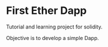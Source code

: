# First Ether Dapp

Tutorial and learning project for solidity. 

Objective is to develop a simple Dapp.
